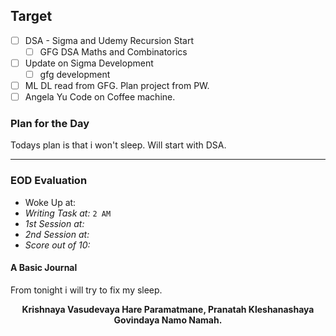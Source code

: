## Target
- [ ] DSA - Sigma and Udemy Recursion Start
	- [ ] GFG DSA Maths and Combinatorics
- [ ] Update on Sigma Development
	- [ ] gfg development
- [ ] ML DL read from GFG. Plan project from PW.
- [ ] Angela Yu Code on Coffee machine.

### Plan for the Day
Todays plan is that i won't sleep. Will start with DSA.

---
### EOD Evaluation
- Woke Up at: 
- *Writing Task at:* `2 AM`
- *1st Session at:*
- *2nd Session at:* 
- *Score out of 10:* 

#### A Basic Journal
From tonight i will try to fix my sleep.

<center><b>Krishnaya Vasudevaya Hare Paramatmane, Pranatah Kleshanashaya Govindaya Namo Namah.</b></center>